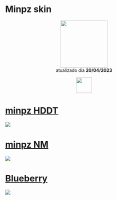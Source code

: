 # Minpz skin

<p align="center">
   <a href="https://osu.ppy.sh/users/10159709">
    <img src="https://a.ppy.sh/10159709"
         width="150"
         height="150">
   </a>
<br>
  atualizado dia
  <b> 20/04/2023 </b>
</p>
   <p align="center">
   <a href="https://twitter.com/Minpzzz">
  <img src="https://i.imgur.com/PUQ5uWf.png" 
       width="50" 
       height="50"></a>
   <br>
   </p>


# [minpz HDDT](https://github.com/Yumiih/Skins/raw/main/minpz/minpz_dthd_rafis_edit.osk)
[![](https://osu.ppy.sh/ss/19056476/4024)](https://github.com/Yumiih/Skins/raw/main/minpz/minpz_dthd_rafis_edit.osk)

# [minpz NM](https://github.com/Yumiih/Skins/raw/main/minpz/-_Minpz_Mix_1.0.osk)
[![](https://osu.ppy.sh/ss/19056479/46b0)](https://github.com/Yumiih/Skins/raw/main/minpz/minpz_dthd_rafis_edit.osk)

# [Blueberry](https://github.com/Yumiih/Skins/raw/main/minpz/Blueberry.osk)
[![](https://osu.ppy.sh/ss/19056482/37f0)](https://github.com/Yumiih/Skins/raw/main/minpz/Blueberry.osk)
